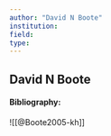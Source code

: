 ```yaml
---
author: "David N Boote"
institution:
field:
type:
---
```


## David N Boote
#### Bibliography:

![[@Boote2005-kh]]
